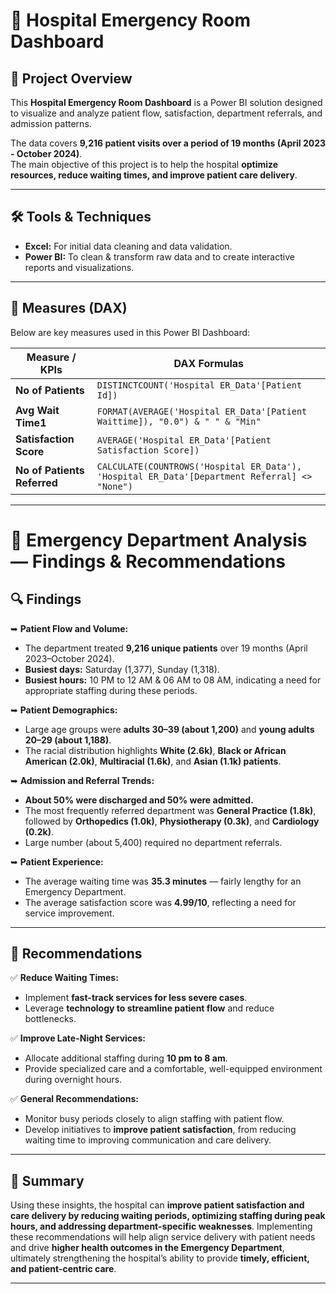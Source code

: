 # 🏥 Hospital Emergency Room Dashboard

## 🔹 Project Overview

This **Hospital Emergency Room Dashboard** is a Power BI solution designed to visualize and analyze patient flow, satisfaction, department referrals, and admission patterns.  

The data covers **9,216 patient visits over a period of 19 months (April 2023 - October 2024)**.  
The main objective of this project is to help the hospital **optimize resources, reduce waiting times, and improve patient care delivery**.

---

## 🛠 Tools & Techniques

- **Excel:** For initial data cleaning and data validation.
- **Power BI:** To clean & transform raw data and to create interactive reports and visualizations.

---

## 🧮 Measures (DAX)

Below are key measures used in this Power BI Dashboard:

| **Measure / KPIs** | **DAX Formulas** |
|------------|------------|
| **No of Patients** | `DISTINCTCOUNT('Hospital ER_Data'[Patient Id])` |
| **Avg Wait Time1** | `FORMAT(AVERAGE('Hospital ER_Data'[Patient Waittime]), "0.0") & " " & "Min"` |
| **Satisfaction Score** | `AVERAGE('Hospital ER_Data'[Patient Satisfaction Score])` |
| **No of Patients Referred** | `CALCULATE(COUNTROWS('Hospital ER_Data'), 'Hospital ER_Data'[Department Referral] <> "None")` |

---

# 🏥 Emergency Department Analysis — Findings & Recommendations

## 🔍 Findings

➥ **Patient Flow and Volume:**  
- The department treated **9,216 unique patients** over 19 months (April 2023–October 2024).
- **Busiest days:** Saturday (1,377), Sunday (1,318).
- **Busiest hours:** 10 PM to 12 AM & 06 AM to 08 AM, indicating a need for appropriate staffing during these periods.

➥ **Patient Demographics:**  
- Large age groups were **adults 30–39 (about 1,200)** and **young adults 20–29 (about 1,188)**.
- The racial distribution highlights **White (2.6k)**, **Black or African American (2.0k)**, **Multiracial (1.6k)**, and **Asian (1.1k) patients**.

➥ **Admission and Referral Trends:**  
- **About 50% were discharged and 50% were admitted.**
- The most frequently referred department was **General Practice (1.8k)**, followed by **Orthopedics (1.0k)**, **Physiotherapy (0.3k)**, and **Cardiology (0.2k)**.
- Large number (about 5,400) required no department referrals.

➥ **Patient Experience:**  
- The average waiting time was **35.3 minutes** — fairly lengthy for an Emergency Department.
- The average satisfaction score was **4.99/10**, reflecting a need for service improvement.

---

## 🚀 Recommendations

✅ **Reduce Waiting Times:**  
- Implement **fast-track services for less severe cases**.
- Leverage **technology to streamline patient flow** and reduce bottlenecks.

✅ **Improve Late-Night Services:**  
- Allocate additional staffing during **10 pm to 8 am**.
- Provide specialized care and a comfortable, well-equipped environment during overnight hours.

✅ **General Recommendations:**  
- Monitor busy periods closely to align staffing with patient flow.
- Develop initiatives to **improve patient satisfaction**, from reducing waiting time to improving communication and care delivery.

---

## 📁 Summary

Using these insights, the hospital can **improve patient satisfaction and care delivery by reducing waiting periods, optimizing staffing during peak hours, and addressing department-specific weaknesses**. Implementing these recommendations will help align service delivery with patient needs and drive **higher health outcomes in the Emergency Department**, ultimately strengthening the hospital’s ability to provide **timely, efficient, and patient-centric care**.


---




